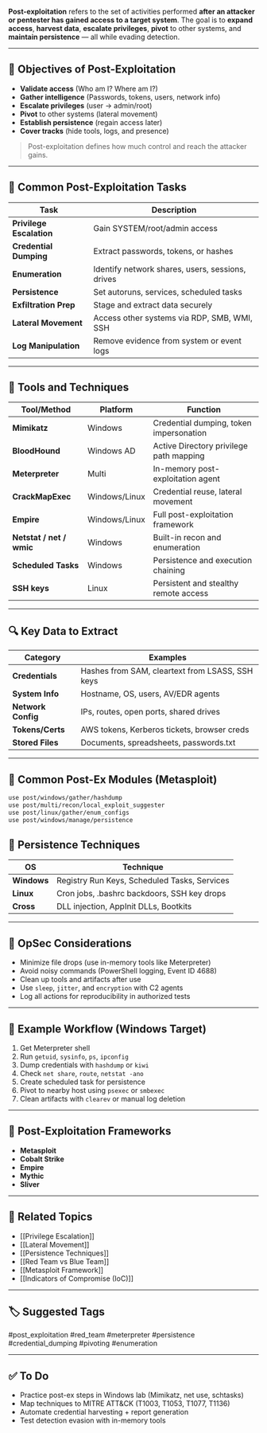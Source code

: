 **Post-exploitation** refers to the set of activities performed **after an attacker or pentester has gained access to a target system**. The goal is to **expand access**, **harvest data**, **escalate privileges**, **pivot** to other systems, and **maintain persistence** — all while evading detection.

---

## 📌 Objectives of Post-Exploitation

- **Validate access** (Who am I? Where am I?)
- **Gather intelligence** (Passwords, tokens, users, network info)
- **Escalate privileges** (user → admin/root)
- **Pivot** to other systems (lateral movement)
- **Establish persistence** (regain access later)
- **Cover tracks** (hide tools, logs, and presence)

> Post-exploitation defines how much control and reach the attacker gains.

---

## 🧱 Common Post-Exploitation Tasks

| Task                  | Description                                              |
|------------------------|----------------------------------------------------------|
| **Privilege Escalation** | Gain SYSTEM/root/admin access                           |
| **Credential Dumping**  | Extract passwords, tokens, or hashes                     |
| **Enumeration**         | Identify network shares, users, sessions, drives        |
| **Persistence**         | Set autoruns, services, scheduled tasks                 |
| **Exfiltration Prep**   | Stage and extract data securely                         |
| **Lateral Movement**    | Access other systems via RDP, SMB, WMI, SSH             |
| **Log Manipulation**    | Remove evidence from system or event logs               |

---

## 🧰 Tools and Techniques

| Tool/Method            | Platform       | Function                                   |
|------------------------|----------------|--------------------------------------------|
| **Mimikatz**            | Windows        | Credential dumping, token impersonation    |
| **BloodHound**          | Windows AD     | Active Directory privilege path mapping    |
| **Meterpreter**         | Multi          | In-memory post-exploitation agent          |
| **CrackMapExec**        | Windows/Linux  | Credential reuse, lateral movement         |
| **Empire**              | Windows/Linux  | Full post-exploitation framework           |
| **Netstat / net / wmic**| Windows        | Built-in recon and enumeration             |
| **Scheduled Tasks**     | Windows        | Persistence and execution chaining         |
| **SSH keys**            | Linux          | Persistent and stealthy remote access      |

---

## 🔍 Key Data to Extract

| Category              | Examples                                              |
|-----------------------|-------------------------------------------------------|
| **Credentials**        | Hashes from SAM, cleartext from LSASS, SSH keys      |
| **System Info**        | Hostname, OS, users, AV/EDR agents                   |
| **Network Config**     | IPs, routes, open ports, shared drives               |
| **Tokens/Certs**       | AWS tokens, Kerberos tickets, browser creds          |
| **Stored Files**       | Documents, spreadsheets, passwords.txt               |

---

## 🧠 Common Post-Ex Modules (Metasploit)

```bash
use post/windows/gather/hashdump
use post/multi/recon/local_exploit_suggester
use post/linux/gather/enum_configs
use post/windows/manage/persistence
```

## 🧪 Persistence Techniques

|OS|Technique|
|---|---|
|**Windows**|Registry Run Keys, Scheduled Tasks, Services|
|**Linux**|Cron jobs, .bashrc backdoors, SSH key drops|
|**Cross**|DLL injection, AppInit DLLs, Bootkits|

---

## 🔐 OpSec Considerations

- Minimize file drops (use in-memory tools like Meterpreter)
- Avoid noisy commands (PowerShell logging, Event ID 4688)
- Clean up tools and artifacts after use
- Use `sleep`, `jitter`, and `encryption` with C2 agents
- Log all actions for reproducibility in authorized tests

---

## 📘 Example Workflow (Windows Target)

1. Get Meterpreter shell
2. Run `getuid`, `sysinfo`, `ps`, `ipconfig`
3. Dump credentials with `hashdump` or `kiwi`
4. Check `net share`, `route`, `netstat -ano`
5. Create scheduled task for persistence
6. Pivot to nearby host using `psexec` or `smbexec`
7. Clean artifacts with `clearev` or manual log deletion

---

## 🧱 Post-Exploitation Frameworks

- **Metasploit**
- **Cobalt Strike**
- **Empire**
- **Mythic**
- **Sliver**

---

## 🔗 Related Topics

- [[Privilege Escalation]]
- [[Lateral Movement]]
- [[Persistence Techniques]]
- [[Red Team vs Blue Team]]
- [[Metasploit Framework]]
- [[Indicators of Compromise (IoC)]]

---

## 🏷 Suggested Tags

#post_exploitation #red_team #meterpreter #persistence #credential_dumping #pivoting #enumeration

---

## ✅ To Do

-  Practice post-ex steps in Windows lab (Mimikatz, net use, schtasks)
-  Map techniques to MITRE ATT&CK (T1003, T1053, T1077, T1136)
-  Automate credential harvesting + report generation
-  Test detection evasion with in-memory tools